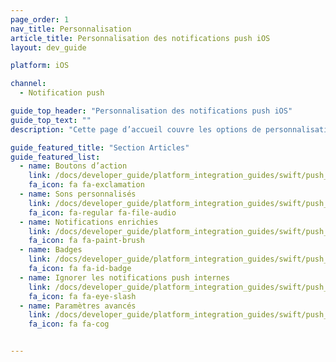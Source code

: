 ```yaml
---
page_order: 1
nav_title: Personnalisation
article_title: Personnalisation des notifications push iOS
layout: dev_guide

platform: iOS

channel:
  - Notification push

guide_top_header: "Personnalisation des notifications push iOS"
guide_top_text: ""
description: "Cette page d’accueil couvre les options de personnalisation des notifications push du SDK Braze iOS, notamment les boutons d’action, les sons personnalisés, les notifications enrichies, les badges, etc."

guide_featured_title: "Section Articles"
guide_featured_list:
  - name: Boutons d’action
    link: /docs/developer_guide/platform_integration_guides/swift/push_notifications/customization/action_buttons/
    fa_icon: fa fa-exclamation
  - name: Sons personnalisés
    link: /docs/developer_guide/platform_integration_guides/swift/push_notifications/customization/custom_sounds/
    fa_icon: fa-regular fa-file-audio
  - name: Notifications enrichies
    link: /docs/developer_guide/platform_integration_guides/swift/push_notifications/customization/rich_notifications/
    fa_icon: fa fa-paint-brush
  - name: Badges
    link: /docs/developer_guide/platform_integration_guides/swift/push_notifications/customization/badges/
    fa_icon: fa fa-id-badge
  - name: Ignorer les notifications push internes
    link: /docs/developer_guide/platform_integration_guides/swift/push_notifications/customization/ignoring_internal_push/
    fa_icon: fa fa-eye-slash
  - name: Paramètres avancés
    link: /docs/developer_guide/platform_integration_guides/swift/push_notifications/customization/advanced_settings/
    fa_icon: fa fa-cog


---
```

<br><br>